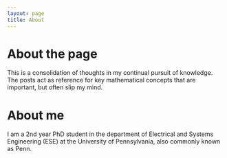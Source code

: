 ```yaml
---
layout: page
title: About
---
```

# About the page

This is a consolidation of thoughts in my continual pursuit of knowledge. The posts act as reference for key mathematical concepts that are important, but often slip my mind.

# About me

I am a 2nd year PhD student in the department of Electrical and Systems Engineering (ESE) at the University of Pennsylvania, also commonly known as Penn.